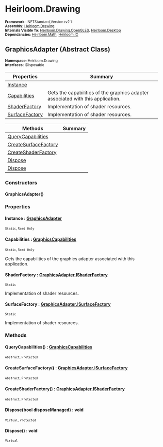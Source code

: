 # Heirloom.Drawing

<small>**Framework**: .NETStandard,Version=v2.1</small>  
<small>**Assembly**: [Heirloom.Drawing](../Heirloom.Drawing/Heirloom.Drawing.md)</small>  
<small>**Internals Visible To**: [Heirloom.Drawing.OpenGLES](../Heirloom.Drawing.OpenGLES/Heirloom.Drawing.OpenGLES.md), [Heirloom.Desktop](../Heirloom.Desktop/Heirloom.Desktop.md)</small>  
<small>**Dependancies**: [Heirloom.Math](../Heirloom.Math/Heirloom.Math.md), [Heirloom.IO](../Heirloom.IO/Heirloom.IO.md)</small>  

## GraphicsAdapter (Abstract Class)
<small>**Namespace**: Heirloom.Drawing</sub></small>  
<small>**Interfaces**: IDisposable</small>  

| Properties                     | Summary                                                                         |
|--------------------------------|---------------------------------------------------------------------------------|
| [Instance](#INS4FAA4721)       |                                                                                 |
| [Capabilities](#CAPE7660DA4)   | Gets the capabilities of the graphics adapter associated with this application. |
| [ShaderFactory](#SHADBDB3BCD)  | Implementation of shader resources.                                             |
| [SurfaceFactory](#SUR5A900AE5) | Implementation of shader resources.                                             |

| Methods                              | Summary |
|--------------------------------------|---------|
| [QueryCapabilities](#QUE7FAB208E)    |         |
| [CreateSurfaceFactory](#CREF26AA94D) |         |
| [CreateShaderFactory](#CRE73D93191)  |         |
| [Dispose](#DISFDE72264)              |         |
| [Dispose](#DIS4E62D250)              |         |

### Constructors

#### GraphicsAdapter()

### Properties

#### <a name="INS4FAA4721"></a>Instance : [GraphicsAdapter](Heirloom.Drawing.GraphicsAdapter.md)

<small>`Static`, `Read Only`</small>

#### <a name="CAPE7660DA4"></a>Capabilities : [GraphicsCapabilities](Heirloom.Drawing.GraphicsCapabilities.md)

<small>`Static`, `Read Only`</small>

Gets the capabilities of the graphics adapter associated with this application.

#### <a name="SHADBDB3BCD"></a>ShaderFactory : [GraphicsAdapter.IShaderFactory](Heirloom.Drawing.GraphicsAdapter.IShaderFactory.md)

<small>`Static`</small>

Implementation of shader resources.

#### <a name="SUR5A900AE5"></a>SurfaceFactory : [GraphicsAdapter.ISurfaceFactory](Heirloom.Drawing.GraphicsAdapter.ISurfaceFactory.md)

<small>`Static`</small>

Implementation of shader resources.

### Methods

#### <a name="QUE7FAB208E"></a>QueryCapabilities() : [GraphicsCapabilities](Heirloom.Drawing.GraphicsCapabilities.md)
<small>`Abstract`, `Protected`</small>

#### <a name="CREF26AA94D"></a>CreateSurfaceFactory() : [GraphicsAdapter.ISurfaceFactory](Heirloom.Drawing.GraphicsAdapter.ISurfaceFactory.md)
<small>`Abstract`, `Protected`</small>

#### <a name="CRE73D93191"></a>CreateShaderFactory() : [GraphicsAdapter.IShaderFactory](Heirloom.Drawing.GraphicsAdapter.IShaderFactory.md)
<small>`Abstract`, `Protected`</small>

#### <a name="DISFDE72264"></a>Dispose(bool disposeManaged) : void
<small>`Virtual`, `Protected`</small>


#### <a name="DIS4E62D250"></a>Dispose() : void
<small>`Virtual`</small>

